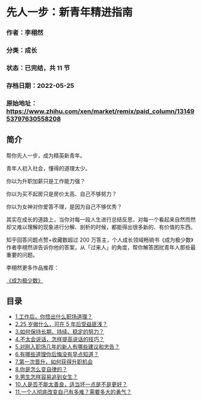 # 先人一步：新青年精进指南

### 作者：李栩然

### 分类：成长

### 状态：已完结，共 11 节

### 存档日期：2022-05-25

### 原始地址：https://www.zhihu.com/xen/market/remix/paid_column/1314953797630558208


## 简介
帮你先人一步，成为精英新青年。


青年人初入社会，懂得的道理太少。


你以为升职加薪只是工作能力强？


你以为买不起房只是房价太高、自己不够努力？


你以为女神对你爱答不理，是因为自己不够优秀？


其实在成长的道路上，当你对每一段人生进行总结反思，对每一个看起来自然而然却又难以理解的现象进行分解、剖析的时候，都能得出很多新的、有价值的东西。


知乎回答问题点赞+收藏数超过 200 万答主，个人成长领域畅销书《成为极少数》作者李栩然讲告诉你他的答案，从「过来人」的角度，帮你解答困扰青年人那些最重要的问题。


李栩然更多作品推荐：


[《成为极少数》](https://www.zhihu.com/xen/market/remix/paid_column/1251471209109897216)




## 目录
- [1.工作后，你悟出什么职场道理？](1.工作后，你悟出什么职场道理？.md)
- [2.25 岁做什么，可在 5 年后受益匪浅？](2.25%20岁做什么，可在%205%20年后受益匪浅？.md)
- [3.如何保持长期、持续、稳定的努力？](3.如何保持长期、持续、稳定的努力？.md)
- [4.不太会说话，怎样提高说话的技巧？](4.不太会说话，怎样提高说话的技巧？.md)
- [5.对刚入职场几年的新人有哪些建议和忠告？](5.对刚入职场几年的新人有哪些建议和忠告？.md)
- [6.有哪些道理你后悔没有早点知道？](6.有哪些道理你后悔没有早点知道？.md)
- [7.第一次晋升，如何获得升职机会](7.第一次晋升，如何获得升职机会.md)
- [8.你是怎么变自律的？](8.你是怎么变自律的？.md)
- [9.男生怎样容易追到女生？](9.男生怎样容易追到女生？.md)
- [10.人是否不能太善良，适当坏一点是不是更好？](10.人是否不能太善良，适当坏一点是不是更好？.md)
- [11.一个人彻底改变自己有多难？需要多大的勇气？](11.一个人彻底改变自己有多难？需要多大的勇气？.md)